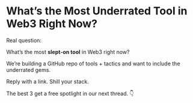 # What’s the Most Underrated Tool in Web3 Right Now?

Real question:

What’s the most **slept‑on tool** in Web3 right now?

We’re building a GitHub repo of tools + tactics and want to include the underrated gems.

Reply with a link. Shill your stack.

The best 3 get a free spotlight in our next thread. 👇
